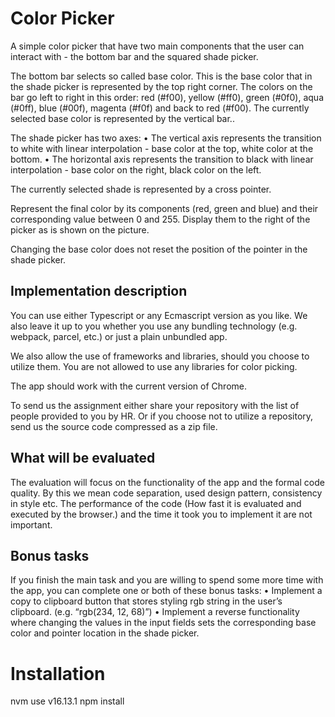 # Color Picker

A simple color picker that have two main components that the user can interact with - the bottom bar and the squared shade picker.

The bottom bar selects so called base color. This is the base color that in the shade picker is represented by the top right corner. The colors on the bar go left to right in this order: red (#f00), yellow (#ff0), green (#0f0), aqua (#0ff), blue (#00f), magenta (#f0f) and back to red (#f00). The currently selected base color is represented by the vertical bar..

The shade picker has two axes:
	•	The vertical axis represents the transition to white with linear interpolation - base color at the top, white color at the bottom.
	•	The horizontal axis represents the transition to black with linear interpolation - base color on the right, black color on the left.

The currently selected shade is represented by a cross pointer.

Represent the final color by its components (red, green and blue) and their corresponding value between 0 and 255. Display them to the right of the picker as is shown on the picture.

Changing the base color does not reset the position of the pointer in the shade picker.

## Implementation description

You can use either Typescript or any Ecmascript version as you like. We also leave it up to you whether you use any bundling technology (e.g. webpack, parcel, etc.) or just a plain unbundled app.

We also allow the use of frameworks and libraries, should you choose to utilize them. You are not allowed to use any libraries for color picking.

The app should work with the current version of Chrome.

To send us the assignment either share your repository with the list of people provided to you by HR. Or if you choose not to utilize a repository, send us the source code compressed as a zip file.

## What will be evaluated

The evaluation will focus on the functionality of the app and the formal code quality. By this we mean code separation, used design pattern, consistency in style etc. The performance of the code (How fast it is evaluated and executed by the browser.) and the time it took you to implement it are not important.

## Bonus tasks

If you finish the main task and you are willing to spend some more time with the app, you can complete one or both of these bonus tasks:
	•	Implement a copy to clipboard button that stores styling rgb string in the user’s clipboard. (e.g. “rgb(234, 12, 68)”)
	•	Implement a reverse functionality where changing the values in the input fields sets the corresponding base color and pointer location in the shade picker.


# Installation
nvm use v16.13.1
npm install